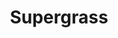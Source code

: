 ---
title: "Supergrass"
summary: "English alternative rock band from Oxford. Existed from 1993-2010, reformed in 2019 for live touring and a box set. Two members were originally part of . Gaz met Mick at a Harvester pub in Oxford where they both worked part time and got together with Danny to form the band. Gaz’s older brother was an ancillary member until officially being added in 2002. When Mickey injured himself in 2008 the band went on a brief hiatus. Danny and Gaz performed as a duo called doing cover versions of their favourite songs in their own style. Whilst Mickey was recovering Danny and Gaz also performed as , playing favourite Supergrass songs, as well as songs that would be part of their 6th album. An abandoned 7th album when the band were at loggerheads that was recorded in 2009 has never seen the light of day. All members also went on to have solo careers under their own name or as part of other bands with Gaz and Danny collaborating on each other’s solo outputs."
image: "supergrass.jpg"
---